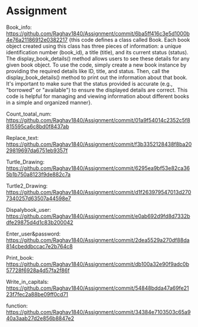 # Assignment
Book_info: https://github.com/Raghav1840/Assignment/commit/6ba5ff416c3e5d1000b4e76a21186912e0382217
{this code defines a class called Book. Each book object created using this class has three pieces of information: a unique identification number (book_id), a title (title), and its current status (status). The display_book_details() method allows users to see these details for any given book object. To use the code, simply create a new book instance by providing the required details like ID, title, and status. Then, call the display_book_details() method to print out the information about that book. It's important to make sure that the status provided is accurate (e.g., "borrowed" or "available") to ensure the displayed details are correct. This code is helpful for managing and viewing information about different books in a simple and organized manner}.

Count_toatal_num: https://github.com/Raghav1840/Assignment/commit/01a9f54014c2352c5f8815595ca6c8bd0f8437ab

Replace_text: https://github.com/Raghav1840/Assignment/commit/f3b3352128438f8ba2029819697da6751eb9357f

Turtle_Drawing: https://github.com/Raghav1840/Assignment/commit/6295ea9bf53e82ca365b1b750a8123f9de882c7a 

Turtle2_Drawing: https://github.com/Raghav1840/Assignment/commit/d1f263979547013d2707340257d63507a44598e7 

Dispalybook_user: https://github.com/Raghav1840/Assignment/commit/e0ab692d9fd8d7332bdfe29875d4d1c83b200042 

Enter_user&password: https://github.com/Raghav1840/Assignment/commit/2dea5529a270df88da814cbeddbccac7e2b764c8 

Print_book: https://github.com/Raghav1840/Assignment/commit/db100a32e90f9adc0b57728f6928a4d57fa2f86f 

Write_in_capitals: https://github.com/Raghav1840/Assignment/commit/54848bdda47a69fe2123f7fec2a88be09ff0cd71 

function: https://github.com/Raghav1840/Assignment/commit/34384e7103503c65a940a3aab27d2e856b8847e2
